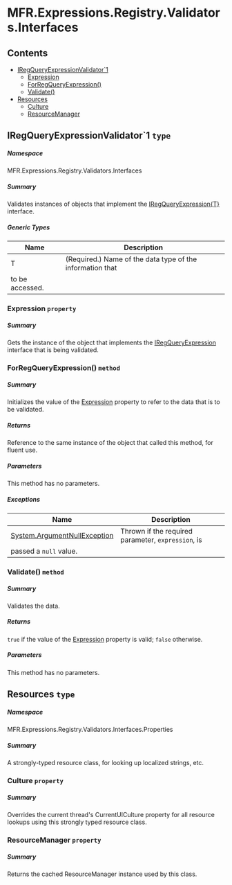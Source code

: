<a name='assembly'></a>
# MFR.Expressions.Registry.Validators.Interfaces

## Contents

- [IRegQueryExpressionValidator\`1](#T-MFR-Expressions-Registry-Validators-Interfaces-IRegQueryExpressionValidator`1 'MFR.Expressions.Registry.Validators.Interfaces.IRegQueryExpressionValidator`1')
  - [Expression](#P-MFR-Expressions-Registry-Validators-Interfaces-IRegQueryExpressionValidator`1-Expression 'MFR.Expressions.Registry.Validators.Interfaces.IRegQueryExpressionValidator`1.Expression')
  - [ForRegQueryExpression()](#M-MFR-Expressions-Registry-Validators-Interfaces-IRegQueryExpressionValidator`1-ForRegQueryExpression-MFR-Expressions-Registry-Interfaces-IRegQueryExpression{`0}- 'MFR.Expressions.Registry.Validators.Interfaces.IRegQueryExpressionValidator`1.ForRegQueryExpression(MFR.Expressions.Registry.Interfaces.IRegQueryExpression{`0})')
  - [Validate()](#M-MFR-Expressions-Registry-Validators-Interfaces-IRegQueryExpressionValidator`1-Validate 'MFR.Expressions.Registry.Validators.Interfaces.IRegQueryExpressionValidator`1.Validate')
- [Resources](#T-MFR-Expressions-Registry-Validators-Interfaces-Properties-Resources 'MFR.Expressions.Registry.Validators.Interfaces.Properties.Resources')
  - [Culture](#P-MFR-Expressions-Registry-Validators-Interfaces-Properties-Resources-Culture 'MFR.Expressions.Registry.Validators.Interfaces.Properties.Resources.Culture')
  - [ResourceManager](#P-MFR-Expressions-Registry-Validators-Interfaces-Properties-Resources-ResourceManager 'MFR.Expressions.Registry.Validators.Interfaces.Properties.Resources.ResourceManager')

<a name='T-MFR-Expressions-Registry-Validators-Interfaces-IRegQueryExpressionValidator`1'></a>
## IRegQueryExpressionValidator\`1 `type`

##### Namespace

MFR.Expressions.Registry.Validators.Interfaces

##### Summary

Validates instances of objects that implement the
[IRegQueryExpression{T}](#T-MFR-IRegQueryExpression{T} 'MFR.IRegQueryExpression{T}')
interface.

##### Generic Types

| Name | Description |
| ---- | ----------- |
| T | (Required.) Name of the data type of the information that
to be accessed. |

<a name='P-MFR-Expressions-Registry-Validators-Interfaces-IRegQueryExpressionValidator`1-Expression'></a>
### Expression `property`

##### Summary

Gets the instance of the object that implements the
[IRegQueryExpression](#T-MFR-IRegQueryExpression 'MFR.IRegQueryExpression')
interface
that is being validated.

<a name='M-MFR-Expressions-Registry-Validators-Interfaces-IRegQueryExpressionValidator`1-ForRegQueryExpression-MFR-Expressions-Registry-Interfaces-IRegQueryExpression{`0}-'></a>
### ForRegQueryExpression() `method`

##### Summary

Initializes the value of the
[Expression](#P-MFR-IRegQueryExpressionValidator-Expression 'MFR.IRegQueryExpressionValidator.Expression')
property to refer to the data that is to be validated.

##### Returns

Reference to the same instance of the object that called this
method, for fluent use.

##### Parameters

This method has no parameters.

##### Exceptions

| Name | Description |
| ---- | ----------- |
| [System.ArgumentNullException](http://msdn.microsoft.com/query/dev14.query?appId=Dev14IDEF1&l=EN-US&k=k:System.ArgumentNullException 'System.ArgumentNullException') | Thrown if the required parameter, `expression`, is
passed a `null` value. |

<a name='M-MFR-Expressions-Registry-Validators-Interfaces-IRegQueryExpressionValidator`1-Validate'></a>
### Validate() `method`

##### Summary

Validates the data.

##### Returns

`true` if the value of the
[Expression](#P-MFR-Expressions-Registry-Validators-Interfaces-IRegQueryExpressionValidator{T}-Expression 'MFR.Expressions.Registry.Validators.Interfaces.IRegQueryExpressionValidator{T}.Expression')
property is valid; `false` otherwise.

##### Parameters

This method has no parameters.

<a name='T-MFR-Expressions-Registry-Validators-Interfaces-Properties-Resources'></a>
## Resources `type`

##### Namespace

MFR.Expressions.Registry.Validators.Interfaces.Properties

##### Summary

A strongly-typed resource class, for looking up localized strings, etc.

<a name='P-MFR-Expressions-Registry-Validators-Interfaces-Properties-Resources-Culture'></a>
### Culture `property`

##### Summary

Overrides the current thread's CurrentUICulture property for all
  resource lookups using this strongly typed resource class.

<a name='P-MFR-Expressions-Registry-Validators-Interfaces-Properties-Resources-ResourceManager'></a>
### ResourceManager `property`

##### Summary

Returns the cached ResourceManager instance used by this class.
